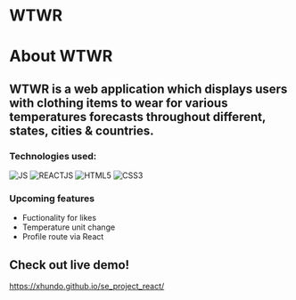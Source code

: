 # WTWR

# About WTWR

## WTWR is a web application which displays users with clothing items to wear for various temperatures forecasts throughout different, states, cities & countries.

### Technologies used:
![JS](https://img.shields.io/badge/JavaScript-323330?style=for-the-badge&logo=javascript&logoColor=F7DF1E)
![REACTJS](https://img.shields.io/badge/React-20232A?style=for-the-badge&logo=react&logoColor=61DAFB)
![HTML5](https://img.shields.io/badge/HTML5-E34F26?style=for-the-badge&logo=html5&logoColor=white)
![CSS3](https://img.shields.io/badge/CSS3-1572B6?style=for-the-badge&logo=css3&logoColor=white)

### Upcoming features

- Fuctionality for likes
- Temperature unit change
- Profile route via React


## Check out live demo!
https://xhundo.github.io/se_project_react/
